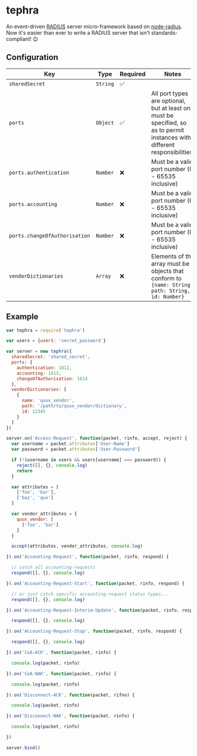 
# tephra

An event-driven [RADIUS](https://en.wikipedia.org/wiki/RADIUS) server micro-framework based on [node-radius](https://github.com/retailnext/node-radius). Now it's easier than ever to write a RADIUS server that isn't standards-compliant! 😉

## Configuration

Key | Type | Required | Notes
--- | ---- | -------- | -----
`sharedSecret` | `String` | ✅ |
`ports` | `Object` | ✅ | All port types are optional, but at least one must be specified, so as to permit instances with different responsibilities.
`ports.authentication` | `Number` | ❌ | Must be a valid port number (0 - 65535 inclusive)
`ports.accounting` | `Number` | ❌ | Must be a valid port number (0 - 65535 inclusive)
`ports.changeOfAuthorisation` | `Number` | ❌ | Must be a valid port number (0 - 65535 inclusive)
`vendorDictionaries` | `Array` | ❌ | Elements of the array must be objects that conform to `{name: String, path: String, id: Number}`

## Example

```javascript
var tephra = require('tephra')

var users = {user1: 'secret_password'}

var server = new tephra({
  sharedSecret: 'shared_secret',
  ports: {
    authentication: 1812,
    accounting: 1813,
    changeOfAuthorisation: 1814
  },
  vendorDictionaries: [
    {
      name: 'quux_vendor',
      path: '/path/to/quux_vendor/dictionary',
      id: 12345
    }
  ]
})

server.on('Access-Request', function(packet, rinfo, accept, reject) {
  var username = packet.attributes['User-Name']
  var password = packet.attributes['User-Password']

  if (!(username in users && users[username] === password)) {
    reject([], {}, console.log)
    return
  }

  var attributes = [
    ['foo', 'bar'],
    ['baz', 'qux']
  ]

  var vendor_attributes = {
    quux_vendor: [
      ['foo', 'bar']
    ]
  }

  accept(attributes, vendor_attributes, console.log)

}).on('Accounting-Request', function(packet, rinfo, respond) {

  // catch all accounting-requests
  respond([], {}, console.log)

}).on('Accounting-Request-Start', function(packet, rinfo, respond) {

  // or just catch specific accounting-request status types...
  respond([], {}, console.log)

}).on('Accounting-Request-Interim-Update', function(packet, rinfo, respond) {

  respond([], {}, console.log)

}).on('Accounting-Request-Stop', function(packet, rinfo, respond) {

  respond([], {}, console.log)

}).on('CoA-ACK', function(packet, rinfo) {

  console.log(packet, rinfo)

}).on('CoA-NAK', function(packet, rinfo) {

  console.log(packet, rinfo)

}).on('Disconnect-ACK', function(packet, rifno) {

  console.log(packet, rinfo)

}).on('Disconnect-NAK', function(packet, rinfo) {

  console.log(packet, rinfo)

})

server.bind()
```
